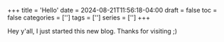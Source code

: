 +++
title = 'Hello'
date = 2024-08-21T11:56:18-04:00
draft = false
toc = false
categories = ['']
tags = ['']
series = ['']
+++

Hey y'all, I just started this new blog. Thanks for visiting ;)